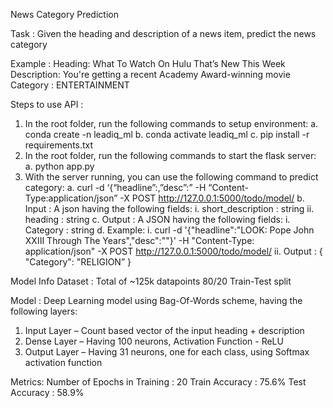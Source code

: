 News Category Prediction

Task : Given the heading and description of a news item, predict the news category

Example :
	Heading: What To Watch On Hulu That’s New This Week
	Description: You're getting a recent Academy Award-winning movie
	Category : ENTERTAINMENT

Steps to use API :
1)	In the root folder, run the following commands to setup environment:
	a.	conda create -n leadiq_ml
	b.	conda activate leadiq_ml
	c.	pip install -r requirements.txt
2)	In the root folder, run the following commands to start the flask server:
	a.	python app.py
3)	With the server running, you can use the following command to predict category:
	a.	curl -d ‘{“headline”:<headline>,”desc”:<desc>” -H “Content-Type:application/json” -X POST http://127.0.0.1:5000/todo/model/
b.	Input : A json having the following fields:
	i.	short_description : string
	ii.	heading : string
c.	Output : A JSON having the following fields:
	i.	Category : string
d.	Example:
	i.	curl -d '{"headline":"LOOK: Pope John XXIII Through The Years","desc":""}' -H "Content-Type: application/json"  -X POST http://127.0.0.1:5000/todo/model/
	ii.	Output : { "Category": "RELIGION” }






Model Info
Dataset :
Total of ~125k datapoints
80/20 Train-Test split

Model : 
Deep Learning model using Bag-Of-Words scheme, having the following layers:
1)	Input Layer – Count based vector of the input heading + description
2)	Dense Layer – Having 100 neurons, Activation Function - ReLU
3)	Output Layer – Having 31 neurons, one for each class, using Softmax activation function

Metrics:
	Number of Epochs in Training : 20
	Train Accuracy : 75.6%
	Test Accuracy : 58.9%
